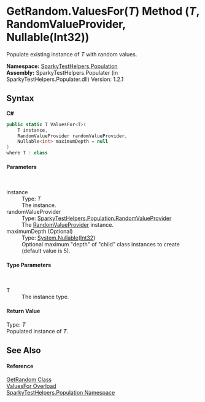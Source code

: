 # GetRandom.ValuesFor(*T*) Method (*T*, RandomValueProvider, Nullable(Int32))
 

Populate existing instance of *T* with random values.

**Namespace:**&nbsp;<a href="N_SparkyTestHelpers_Population.md">SparkyTestHelpers.Population</a><br />**Assembly:**&nbsp;SparkyTestHelpers.Populater (in SparkyTestHelpers.Populater.dll) Version: 1.2.1

## Syntax

**C#**<br />
``` C#
public static T ValuesFor<T>(
	T instance,
	RandomValueProvider randomValueProvider,
	Nullable<int> maximumDepth = null
)
where T : class

```


#### Parameters
&nbsp;<dl><dt>instance</dt><dd>Type: *T*<br />The instance.</dd><dt>randomValueProvider</dt><dd>Type: <a href="T_SparkyTestHelpers_Population_RandomValueProvider.md">SparkyTestHelpers.Population.RandomValueProvider</a><br />The <a href="T_SparkyTestHelpers_Population_RandomValueProvider.md">RandomValueProvider</a> instance.</dd><dt>maximumDepth (Optional)</dt><dd>Type: <a href="http://msdn2.microsoft.com/en-us/library/b3h38hb0" target="_blank">System.Nullable</a>(<a href="http://msdn2.microsoft.com/en-us/library/td2s409d" target="_blank">Int32</a>)<br />Optional maximum "depth" of "child" class instances to create (default value is 5).</dd></dl>

#### Type Parameters
&nbsp;<dl><dt>T</dt><dd>The instance type.</dd></dl>

#### Return Value
Type: *T*<br />Populated instance of *T*.

## See Also


#### Reference
<a href="T_SparkyTestHelpers_Population_GetRandom.md">GetRandom Class</a><br /><a href="Overload_SparkyTestHelpers_Population_GetRandom_ValuesFor.md">ValuesFor Overload</a><br /><a href="N_SparkyTestHelpers_Population.md">SparkyTestHelpers.Population Namespace</a><br />